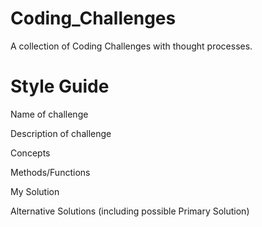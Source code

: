 # Coding_Challenges
A collection of Coding Challenges with thought processes.

# Style Guide


Name of challenge

Description of challenge

Concepts

Methods/Functions

My Solution

Alternative Solutions (including possible Primary Solution)
